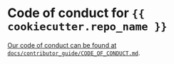 # Code of conduct for `{{ cookiecutter.repo_name }}`

[Our code of conduct can be found at
`docs/contributor_guide/CODE_OF_CONDUCT.md`][code-of-conduct].

[code-of-conduct]: ./docs/contributor_guide/CODE_OF_CONDUCT.md
